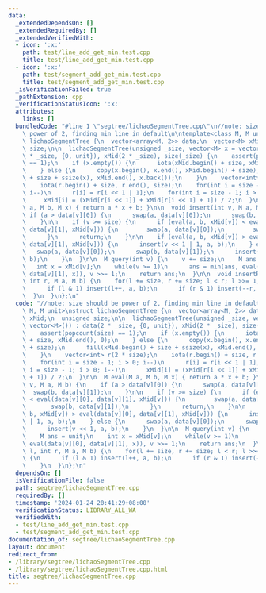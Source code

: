 ```yaml
---
data:
  _extendedDependsOn: []
  _extendedRequiredBy: []
  _extendedVerifiedWith:
  - icon: ':x:'
    path: test/line_add_get_min.test.cpp
    title: test/line_add_get_min.test.cpp
  - icon: ':x:'
    path: test/segment_add_get_min.test.cpp
    title: test/segment_add_get_min.test.cpp
  _isVerificationFailed: true
  _pathExtension: cpp
  _verificationStatusIcon: ':x:'
  attributes:
    links: []
  bundledCode: "#line 1 \"segtree/lichaoSegmentTree.cpp\"\n//note: size should be\
    \ power of 2, finding min line in default\n\ntemplate<class M, M unit>\nstruct\
    \ lichaoSegmentTree {\n  vector<array<M, 2>> data;\n  vector<M> xMid;\n  unsigned\
    \ size;\n\n  lichaoSegmentTree(unsigned _size, vector<M> x = vector<M>()) : data(2\
    \ * _size, {0, unit}), xMid(2 * _size), size(_size) {\n    assert(popcount(size)\
    \ == 1);\n    if (x.empty()) {\n      iota(xMid.begin() + size, xMid.end(), 0);\n\
    \    } else {\n      copy(x.begin(), x.end(), xMid.begin() + size);\n      fill(xMid.begin()\
    \ + size + ssize(x), xMid.end(), x.back());\n    }\n    vector<int> r(2 * size);\n\
    \    iota(r.begin() + size, r.end(), size);\n    for(int i = size - 1; i > 0;\
    \ i--)\n      r[i] = r[i << 1 | 1];\n    for(int i = size - 1; i > 0; i--)\n \
    \     xMid[i] = (xMid[r[i << 1]] + xMid[r[i << 1] + 1]) / 2;\n  }\n\n  M eval(M\
    \ a, M b, M x) { return a * x + b; }\n\n  void insert(int v, M a, M b) {\n   \
    \ if (a > data[v][0]) {\n      swap(a, data[v][0]);\n      swap(b, data[v][1]);\n\
    \    }\n\n    if (v >= size) {\n      if (eval(a, b, xMid[v]) < eval(data[v][0],\
    \ data[v][1], xMid[v])) {\n        swap(a, data[v][0]);\n        swap(b, data[v][1]);\n\
    \      }\n      return;\n    }\n\n    if (eval(a, b, xMid[v]) > eval(data[v][0],\
    \ data[v][1], xMid[v])) {\n      insert(v << 1 | 1, a, b);\n    } else {\n   \
    \   swap(a, data[v][0]);\n      swap(b, data[v][1]);\n      insert(v << 1, a,\
    \ b);\n    }\n  }\n\n  M query(int v) {\n    v += size;\n    M ans = unit;\n \
    \   int x = xMid[v];\n    while(v >= 1)\n      ans = min(ans, eval(data[v][0],\
    \ data[v][1], x)), v >>= 1;\n    return ans;\n  }\n\n  void insertRange(int l,\
    \ int r, M a, M b) {\n    for(l += size, r += size; l < r; l >>= 1, r >>= 1) {\n\
    \      if (l & 1) insert(l++, a, b);\n      if (r & 1) insert(--r, a, b);\n  \
    \  }\n  }\n};\n"
  code: "//note: size should be power of 2, finding min line in default\n\ntemplate<class\
    \ M, M unit>\nstruct lichaoSegmentTree {\n  vector<array<M, 2>> data;\n  vector<M>\
    \ xMid;\n  unsigned size;\n\n  lichaoSegmentTree(unsigned _size, vector<M> x =\
    \ vector<M>()) : data(2 * _size, {0, unit}), xMid(2 * _size), size(_size) {\n\
    \    assert(popcount(size) == 1);\n    if (x.empty()) {\n      iota(xMid.begin()\
    \ + size, xMid.end(), 0);\n    } else {\n      copy(x.begin(), x.end(), xMid.begin()\
    \ + size);\n      fill(xMid.begin() + size + ssize(x), xMid.end(), x.back());\n\
    \    }\n    vector<int> r(2 * size);\n    iota(r.begin() + size, r.end(), size);\n\
    \    for(int i = size - 1; i > 0; i--)\n      r[i] = r[i << 1 | 1];\n    for(int\
    \ i = size - 1; i > 0; i--)\n      xMid[i] = (xMid[r[i << 1]] + xMid[r[i << 1]\
    \ + 1]) / 2;\n  }\n\n  M eval(M a, M b, M x) { return a * x + b; }\n\n  void insert(int\
    \ v, M a, M b) {\n    if (a > data[v][0]) {\n      swap(a, data[v][0]);\n    \
    \  swap(b, data[v][1]);\n    }\n\n    if (v >= size) {\n      if (eval(a, b, xMid[v])\
    \ < eval(data[v][0], data[v][1], xMid[v])) {\n        swap(a, data[v][0]);\n \
    \       swap(b, data[v][1]);\n      }\n      return;\n    }\n\n    if (eval(a,\
    \ b, xMid[v]) > eval(data[v][0], data[v][1], xMid[v])) {\n      insert(v << 1\
    \ | 1, a, b);\n    } else {\n      swap(a, data[v][0]);\n      swap(b, data[v][1]);\n\
    \      insert(v << 1, a, b);\n    }\n  }\n\n  M query(int v) {\n    v += size;\n\
    \    M ans = unit;\n    int x = xMid[v];\n    while(v >= 1)\n      ans = min(ans,\
    \ eval(data[v][0], data[v][1], x)), v >>= 1;\n    return ans;\n  }\n\n  void insertRange(int\
    \ l, int r, M a, M b) {\n    for(l += size, r += size; l < r; l >>= 1, r >>= 1)\
    \ {\n      if (l & 1) insert(l++, a, b);\n      if (r & 1) insert(--r, a, b);\n\
    \    }\n  }\n};\n"
  dependsOn: []
  isVerificationFile: false
  path: segtree/lichaoSegmentTree.cpp
  requiredBy: []
  timestamp: '2024-01-24 20:41:29+08:00'
  verificationStatus: LIBRARY_ALL_WA
  verifiedWith:
  - test/line_add_get_min.test.cpp
  - test/segment_add_get_min.test.cpp
documentation_of: segtree/lichaoSegmentTree.cpp
layout: document
redirect_from:
- /library/segtree/lichaoSegmentTree.cpp
- /library/segtree/lichaoSegmentTree.cpp.html
title: segtree/lichaoSegmentTree.cpp
---
```

